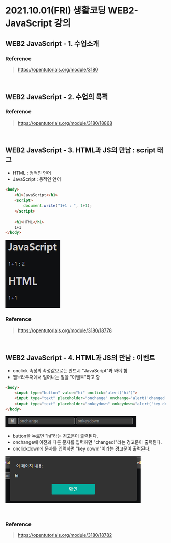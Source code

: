 # 2021.10.01(FRI) 생활코딩 WEB2-JavaScript 강의

## WEB2 JavaScript - 1. 수업소개

### Reference
> https://opentutorials.org/module/3180

<br>

## WEB2 JavaScript - 2. 수업의 목적

### Reference
> https://opentutorials.org/module/3180/18868

<br>

## WEB2 JavaScript - 3. HTML과 JS의 만남 : script 태그

- HTML : 정적인 언어
- JavaScript : 동적인 언어

```HTML
<body>
    <h1>JavaScript</h1>
    <script>
        document.write("1+1 : ", 1+1);
    </script>
    
    <h1>HTML</h1>
    1+1
</body>
```
![출력 이미지](img/WEB2-JavaScript_1_1.png)

### Reference

> https://opentutorials.org/module/3180/18778

<br>

## WEB2 JavaScript - 4. HTML과 JS의 만남 : 이벤트

- onclick 속성의 속성값으로는 반드시 "JavaScript"과 와야 함
- 웹브라우저에서 일어나는 일을 "이벤트"라고 함

```HTML
<body>
    <input type="button" value="hi" onclick="alert('hi')">
    <input type="text" placeholder="onchange" onchange="alert('changed!')">
    <input type="text" placeholder="onkeydown" onkeydown="alert('key down!')">
</body>
```
![출력 이미지](img/WEB2-JavaScript_1_2.png)
- button을 누르면 "hi"라는 경고문이 출력된다.
- onchange에 이전과 다른 문자를 입력하면 "changed!"라는 경고문이 출력된다.
- onclickdown에 문자를 입력하면 "key down!"이라는 경고문이 출력된다.

![경고문](img/WEB2-JavaScript_1_3.png)

<br>

### Reference
> https://opentutorials.org/module/3180/18782